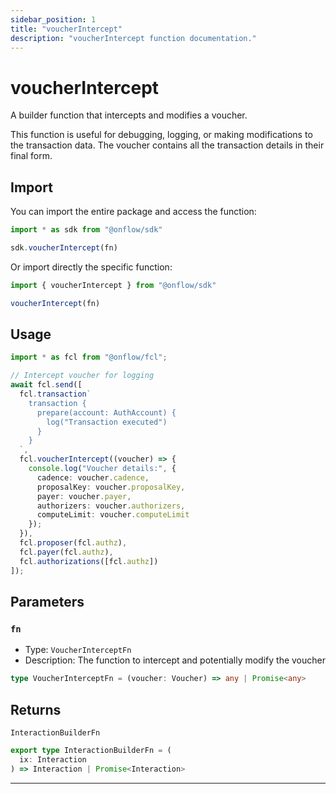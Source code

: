 ```yaml
---
sidebar_position: 1
title: "voucherIntercept"
description: "voucherIntercept function documentation."
---
```


<!-- THIS DOCUMENT IS AUTO-GENERATED FROM [onflow/sdk/src/build/build-voucher-intercept.ts](https://github.com/onflow/fcl-js/tree/master/packages/sdk/src/build/build-voucher-intercept.ts). DO NOT EDIT MANUALLY -->

# voucherIntercept

A builder function that intercepts and modifies a voucher.

This function is useful for debugging, logging, or making modifications to
the transaction data. The voucher contains all the transaction details in their final form.

## Import

You can import the entire package and access the function:

```typescript
import * as sdk from "@onflow/sdk"

sdk.voucherIntercept(fn)
```

Or import directly the specific function:

```typescript
import { voucherIntercept } from "@onflow/sdk"

voucherIntercept(fn)
```

## Usage

```typescript
import * as fcl from "@onflow/fcl";

// Intercept voucher for logging
await fcl.send([
  fcl.transaction`
    transaction {
      prepare(account: AuthAccount) {
        log("Transaction executed")
      }
    }
  `,
  fcl.voucherIntercept((voucher) => {
    console.log("Voucher details:", {
      cadence: voucher.cadence,
      proposalKey: voucher.proposalKey,
      payer: voucher.payer,
      authorizers: voucher.authorizers,
      computeLimit: voucher.computeLimit
    });
  }),
  fcl.proposer(fcl.authz),
  fcl.payer(fcl.authz),
  fcl.authorizations([fcl.authz])
]);
```

## Parameters

### `fn` 

- Type: `VoucherInterceptFn`
- Description: The function to intercept and potentially modify the voucher

```typescript
type VoucherInterceptFn = (voucher: Voucher) => any | Promise<any>
```


## Returns

`InteractionBuilderFn`

```typescript
export type InteractionBuilderFn = (
  ix: Interaction
) => Interaction | Promise<Interaction>
```

---